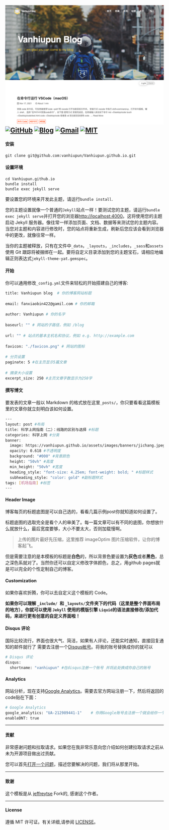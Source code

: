 ![](/assets/images/readme/1.png)
[![ GitHub ](https://img.shields.io/badge/Github-%E4%BB%93%E5%BA%93-red?style=flat-square&logo=github&logoColor=ffffff&color=f3a306)](https://github.com/vanhiupun)
[![ Blog ](https://img.shields.io/badge/Blog-%E5%8D%9A%E5%AE%A2-red?style=flat-square&logo=Blogger&logoColor=ffffff&color=f3a306)](https://vanhiupun.github.io)
[![ Gmail ](https://img.shields.io/badge/Gmail-%E9%82%AE%E7%AE%B1-red?style=flat-square&logo=Gmail&logoColor=ffffff&color=f3a306)](mailto:fanxiaobin422@gmail.com)
[![ MIT ](https://img.shields.io/badge/License-MIT-red?style=flat-square&logo=Mitsubishi&logoColor=ffffff&color=f3a306)](https://github.com/vanhiupun/Vanhiupun.github.io/blob/c0c037532393ee2718892f87b200a0bbe33e7eb9/License)
---

#### 安装

```git
git clone git@github.com:vanhiupun/Vanhiupun.github.io.git
```

#### 设置环境

```git
cd Vanhiupun.github.io
bundle install
bundle exec jekyll serve
```

要设置您的环境来开发此主题，请运行`bundle install`.

您的主题设置就像一个普通的`Jekyll`站点一样！要测试您的主题，请运行`bundle exec jekyll serve`并打开您的浏览器[http://localhost:4000](http://localhost:4000)。这将使用您的主题启动 Jekyll 服务器。像往常一样添加页面、文档、数据等来测试您的主题内容。当您对主题和内容进行修改时，您的站点将重新生成，刷新后您应该会看到浏览器中的更改，就像往常一样。

当你的主题被释放，只有在文件中`_data`，`_layouts`，`_includes`，`_sass`和`assets`使用 Git 跟踪将被捆绑在一起。要将自定义目录添加到您的主题宝石，请相应地编辑正则表达式`jekyll-theme-yat.gemspec`。

#### 开始

你可以通用修改`_config.yml`文件来轻松的开始搭建自己的博客:
```bash
title: Vanhiupun blog  # 你的博客网站标题

email: fanxiaobin422@gamil.com # 你的邮箱

author: Vanhiupun # 你的名字

baseurl: "" # 网站的子路径，例如 /blog

url: "" # 站点的基本主机名和协议，例如 e.g. http://example.com

favicon: "./favicon.png" # 网站的图标

# 分页设置
paginate: 5 #在主页显示5篇文章

# 摘录大小设置
excerpt_size: 250 #主页文章字数显示为250字

```

#### 撰写博文
要发表的文章一般以 Markdown 的格式放在这里`_posts/`，你只要看看这篇模板里的文章你就立刻明白该如何设置。
```bash
---
layout: post #布局
title: 科学上网指南（二）：线路的区别与选择 #标题
categories: 科学上网 #分类
banner:
  image: https://vanhiupun.github.io/assets/images/banners/jichang.jpeg #图片地址 也可以使用 ./assets/images/banners/jichang.jpeg
  opacity: 0.618 #不透明度
  background: "#000" #背景颜色
  height: "50vh" #高度
  min_height: "50vh" #宽度
  heading_style: "font-size: 4.25em; font-weight: bold; " #标题样式
  subheading_style: "color: gold" #副标题样式
tags: [机场指南] #标签
---
```

#### Header Image
博客每页的标题底图是可以自己选的，看看几篇示例post你就知道如何设置了。

标题底图的选取完全是看个人的审美了。每一篇文章可以有不同的底图，你想放什么就放什么，最后宽度要够，大小不要太大，否则加载慢啊。

> 上传的图片最好先压缩，这里推荐 imageOptim 图片压缩软件，让你的博客起飞。

但是需要注意的是本模板的标题是**白色**的，所以背景色要设置为**灰色**或者**黑色**，总之深色系就对了。当然你还可以自定义修改字体颜色，总之，用github pages就是可以完全的个性定制自己的博客。

#### Customization
如果你喜欢折腾，你可以去自定义这个模板的 Code。

**如果你可以理解 `_include/ `和 `_layouts/`文件夹下的代码（这里是整个界面布局的地方），你就可以使用 `Jekyll` 使用的模版引擎 `Liquid`的语法直接修改/添加代码，来进行更有创意的自定义界面啦！**

#### Disqus 评论
国际比较流行，界面也很大气、简洁，如果有人评论，还能实时通知，直接回复通知的邮件就行了
需要去注册一个[Disqus帐号](https://disqus.com/)。将我的账号替换成你的就可以 

```bash
# Disqus 评论
disqus:
  shortname: "vanhiupun" #在disqus注册一个账号 并将此处换成你自己的账号
```

#### Analytics
网站分析，现在支持[Google Analytics](https://analytics.google.com/analytics/web/)。需要去官方网站注册一下，然后将返回的code贴在下面：
````bash
# Google Analytics
google_analytics: "UA-212989441-1"    # 你用Google账号去注册一个就会给你一个这样的id 将此处替换即可
enableDNT: true
````
---
#### 贡献

非常感谢问题和拉取请求。如果您在我非常乐意向您介绍如何创建拉取请求之前从未为开源项目做出过贡献。

您可以首先[打开一个问题](https://github.com/vanhiupun/Vanhiupun.github.io/issues/new)，描述您要解决的问题，我们将从那里开始。

---

#### 致谢
这个模板是从 [jeffreytse](https://github.com/jeffreytse/jekyll-theme-yat) Fork的, 感谢这个作者。

---

#### License
遵循 MIT 许可证。有关详细,请参阅 [LICENSE](./License)。
